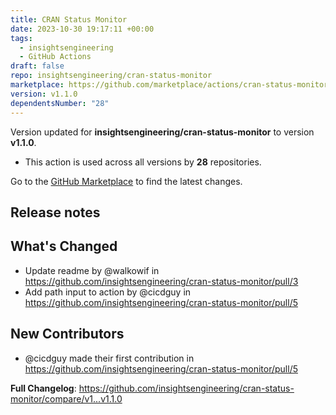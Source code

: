 ```yaml
---
title: CRAN Status Monitor
date: 2023-10-30 19:17:11 +00:00
tags:
  - insightsengineering
  - GitHub Actions
draft: false
repo: insightsengineering/cran-status-monitor
marketplace: https://github.com/marketplace/actions/cran-status-monitor
version: v1.1.0
dependentsNumber: "28"
---
```



Version updated for **insightsengineering/cran-status-monitor** to version **v1.1.0**.
- This action is used across all versions by **28** repositories.

Go to the [GitHub Marketplace](https://github.com/marketplace/actions/cran-status-monitor) to find the latest changes.

## Release notes

## What's Changed
* Update readme by @walkowif in https://github.com/insightsengineering/cran-status-monitor/pull/3
* Add path input to action by @cicdguy in https://github.com/insightsengineering/cran-status-monitor/pull/5

## New Contributors
* @cicdguy made their first contribution in https://github.com/insightsengineering/cran-status-monitor/pull/5

**Full Changelog**: https://github.com/insightsengineering/cran-status-monitor/compare/v1...v1.1.0
